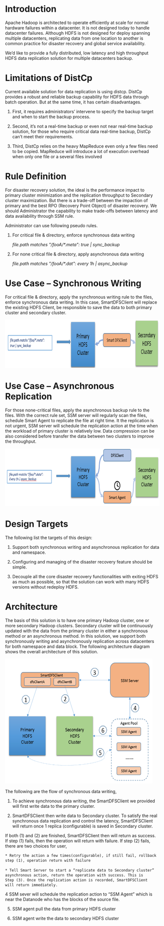 Introduction 
=============

Apache Hadoop is architected to operate efficiently at scale for normal
hardware failures within a datacenter. It is not designed today to
handle datacenter failures. Although HDFS is not designed for deploy
spanning multiple datacenters, replicating data from one location to
another is common practice for disaster recovery and global service
availability.

We’d like to provide a fully distributed, low latency and high
throughput HDFS data replication solution for multiple datacenters
backup.

Limitations of DistCp
=====================

Current available solution for data replication is using distcp. DistCp
provides a robust and reliable backup capability for HDFS data through
batch operation. But at the same time, it has certain disadvantages.

1.  First, it requires administrators’ intervene to specify the backup
    target and when to start the backup process.

2.  Second, it’s not a real-time backup or even not near real-time
    backup solution, for those who require critical data real-time
    backup, DistCp can’t meet their requirements.

3.  Third, DistCp relies on the heavy MapReduce even only a few files
    need to be copied. MapReduce will introduce a lot of execution
    overhead when only one file or a several files involved

Rule Definition
===============

For disaster recovery solution, the ideal is the performance impact to
primary cluster minimization and the replication throughput to Secondary
cluster maximization. But there is a trade-off between the impaction of
primary and the best RPO (Recovery Point Object) of disaster recovery.
We should Administrator the capability to make trade-offs between
latency and data availability through SSM rule.

Administrator can use following pseudo rules.

1.  For critical file & directory, enforce synchronous data writing

	*file.path matches "/fooA/\*.meta": true | sync\_backup*

1.  For none critical file & directory, apply asynchronous data writing

    *file.path matches "/fooA/\*.dat": every 1h | async\_backup*

Use Case – Synchronous Writing
==============================

For critical file & directory, apply the synchronous writing rule to the
files, enforce synchronous data writing. In this case, SmartDFSClient
will replace the existing HDFS Client, be responsible to save the data
to both primary cluster and secondary cluster.

<img src="./sync-backup.png" width="681" height="158" />
 

Use Case – Asynchronous Replication
===================================

For those none-critical files, apply the asynchronous backup rule to the
files. With the correct rule set, SSM server will regularly scan the
files, schedule Smart Agent to replicate the file at right time. It the
replication is not urgent, SSM server will schedule the replication
action at the time when the workload of primary cluster is relatively
low. Data compression can be also considered before transfer the data
between two clusters to improve the throughput.

<img src="./async-backup.png" width="681" height="188" />

Design Targets 
===============

The following list the targets of this design:

1. Support both synchronous writing and asynchronous replication for
data and namespace.

2. Configuring and managing of the disaster recovery feature should be
simple.

3. Decouple all the core disaster recovery functionalities with exiting
HDFS as much as possible, so that the solution can work with many HDFS
versions without redeploy HDFS.

Architecture
============

The basis of this solution is to have one primary Hadoop cluster, one or
more secondary Hadoop clusters. Secondary cluster will be continuously
updated with the data from the primary cluster in either a synchronous
method or an asynchronous method. In this solution, we support both
synchronously writing and asynchronously replication across datacenters
for both namespace and data block. The following architecture diagram
shows the overall architecture of this solution.

<img src="./high-level-disaster-recovery-arch.png" width="481" height="408" />

The following are the flow of synchronous data writing,

1.  To achieve synchronous data writing, the SmartDFSClient we provided
    will first write data to the primary cluster.

2.  SmartDFSClient then write data to Secondary cluster. To satisfy the
    real synchronous data replication and control the latency,
    SmartDFSClient will return once 1 replica (configurable) is saved in
    Secondary cluster.

If both (1) and (2) are finished, SmartDFSClient then will return as
success. If step (1) fails, then the operation will return with failure.
If step (2) fails, there are two choices for user,

	* Retry the action a few times(configurable), if still fail, rollback
    step (1), operation return with failure

	* Tell Smart Server to start a “replicate data to Secondary cluster”
    asynchronous action, return the operation with success. This is
    Step (3). Once the replication action is recorded, SmartDFSClient
    will return immediately.

4  SSM sever will schedule the replication action to “SSM Agent” which
    is near the Datanode who has the blocks of the source file.

5.  SSM agent pull the data from primary HDFS cluster

6.  SSM agent write the data to secondary HDFS cluster


